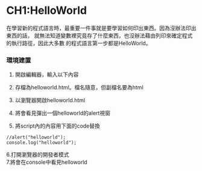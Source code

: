 # CH1:HelloWorld
在學習新的程式語言時，最重要一件事就是要學習如何印出東西。因為沒辦法印出東西的話，
就無法知道變數裡究竟存了什麼東西，也沒辦法藉由列印來確定程式的執行路徑，因此大多數
的程式語言第一步都是HelloWorld。

### 環境建置

1. 開啟編輯器，輸入以下內容


	<html>  
    	<head>
        	<META content="text/html" charset="utf-8" http-equiv="Content-Type">
        </head>
        <body>
        	<script>
            	alert("helloworld");
            </script>
        </body>
	</html>
  2. 存檔為helloworld.html。檔名隨意，但副檔名要為html
  3. 以瀏覽器開啟helloworld.html
  4. 將會看見彈出一個helloworld的alert視窗
  5. 將script內的內容用下面的code替換
  
	//alert("helloworld");
    console.log("helloworld");
  6.打開瀏覽器的開發者模式  
  7.將會在console中看見helloworld
  
 